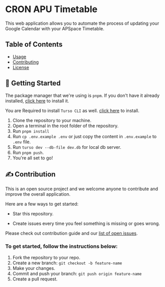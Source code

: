# CRON APU Timetable

This web application allows you to automate the process of updating your Google Calendar with your APSpace Timetable.

## Table of Contents

- [Usage](#usage)
- [Contributing](#contributing)
- [License](#license)

## 🚀 Getting Started

The package manager that we're using is `pnpm`. If you don't have it already installed, [click here](https://pnpm.io/installation) to install it.

You are Required to install `Turso CLI` as well. [click here](https://docs.turso.tech/cli/installation) to install.

1. Clone the repository to your machine.
2. Open a terminal in the root folder of the repository.
3. Run `pnpm install`
4. Run `cp .env.example .env` or just copy the content in `.env.example` to `.env` file.
5. Run `turso dev --db-file dev.db` for local db server.
6. Run `pnpm push`.
7. You're all set to go!

## ✍️ Contribution

This is an open source project and we welcome anyone to contribute and improve the overall application.

Here are a few ways to get started:

- Star this repository.

- Create issues every time you feel something is missing or goes wrong.

Please check out contribution guide and our [list of open issues](https://github.com/The-HackstreetBoys/cron-apu-timetable/issues).

### To get started, follow the instructions below:

1. Fork the repository to your repo.
2. Create a new branch: `git checkout -b feature-name`
3. Make your changes.
4. Commit and push your branch: `git push origin feature-name`
5. Create a pull request.
